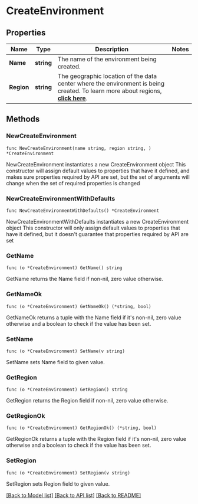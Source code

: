 # CreateEnvironment

## Properties

Name | Type | Description | Notes
------------ | ------------- | ------------- | -------------
**Name** | **string** | The name of the environment being created. | 
**Region** | **string** | The geographic location of the data center where the environment is being created. To learn more about regions, [**click here**]({Config.INFRAHUB_DOCS_BASE}/docs/features/regions). | 

## Methods

### NewCreateEnvironment

`func NewCreateEnvironment(name string, region string, ) *CreateEnvironment`

NewCreateEnvironment instantiates a new CreateEnvironment object
This constructor will assign default values to properties that have it defined,
and makes sure properties required by API are set, but the set of arguments
will change when the set of required properties is changed

### NewCreateEnvironmentWithDefaults

`func NewCreateEnvironmentWithDefaults() *CreateEnvironment`

NewCreateEnvironmentWithDefaults instantiates a new CreateEnvironment object
This constructor will only assign default values to properties that have it defined,
but it doesn't guarantee that properties required by API are set

### GetName

`func (o *CreateEnvironment) GetName() string`

GetName returns the Name field if non-nil, zero value otherwise.

### GetNameOk

`func (o *CreateEnvironment) GetNameOk() (*string, bool)`

GetNameOk returns a tuple with the Name field if it's non-nil, zero value otherwise
and a boolean to check if the value has been set.

### SetName

`func (o *CreateEnvironment) SetName(v string)`

SetName sets Name field to given value.


### GetRegion

`func (o *CreateEnvironment) GetRegion() string`

GetRegion returns the Region field if non-nil, zero value otherwise.

### GetRegionOk

`func (o *CreateEnvironment) GetRegionOk() (*string, bool)`

GetRegionOk returns a tuple with the Region field if it's non-nil, zero value otherwise
and a boolean to check if the value has been set.

### SetRegion

`func (o *CreateEnvironment) SetRegion(v string)`

SetRegion sets Region field to given value.



[[Back to Model list]](../README.md#documentation-for-models) [[Back to API list]](../README.md#documentation-for-api-endpoints) [[Back to README]](../README.md)


